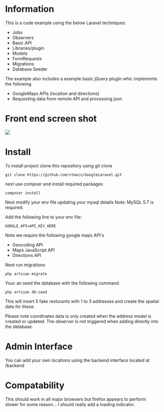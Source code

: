 # Information

This is a code example using the below Laravel techniques:

- Jobs
- Observers
- Basic API
- Libraries/plugin
- Models
- FormRequests
- Migrations
- Database Seeder

The example also includes a example basic jQuery plugin whic implements the following

- GoogleMaps APIs  (location and directions)
- Requesting data from remote API and processing json

# Front end screen shot

<img src="https://i.imgur.com/5su4xpr.jpg" />

# Install

To install project clone this repository using git clone

```
git clone https://github.com/stewis/GoogleLaravel.git
```

next use compoer and install required packages

```
composer install
```

Next modify your env file updating your mysql details  Note:  MySQL 5.7 is required.

Add the following line to your env file:

```
GOOGLE_API=API_KEY_HERE
```

Note we require the following google maps API's

- Geocoding API
- Maps JavaScript API
- Directions API

Next run migrations

```
php artisan migrate
```

Youc an seed the database with the following command

```
php artisan db:seed
```

This will insert 5 fake resturants with 1 to 3 addresses and create the spatial data for these.

Please note coordinates data is only created when the address model is created or updated.  The observer is not triggered when adding directly into the database.


# Admin Interface

You can add your own locations using the backend interface located at /backend

# Compatability

This should work in all major browsers but firefox appears to perform slower for some reason...  I should really add a loading indicator. 

